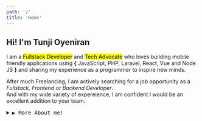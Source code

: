 ```yaml
---
path: '/'
title: 'Home'
---
```


## Hi! I'm Tunji Oyeniran

I am a <mark class="mark-green">Fullstack Developer</mark> and <mark class="mark-blue">Tech Advocate</mark> who loves building mobile friendly applications using **{** JavaScript, PHP, Laravel, React, Vue and Node JS **}** and sharing my experience as a programmer to inspire new minds.

After much Freelancing, I am actively searching for a job opportunity as a *Fullstack, Frontend or Backend Developer*.<br />And with my wide variety of expereience, I am confident I would be an excellent addition to your team.

<details>
  <summary><samp>&#9654; More About me!</samp></summary>

  Apart from Programming, Sometimes I love to dabble in [Graphics Design](https://instagram.com/tunji_oyeniran) using Adobe Illustrator, Photoshop, XD and Figma.

  Either way, I am always interested in problem solving, web development, tutoring, playing strategy games and getting amazed by artificial intelligence.
</details>

<br />
